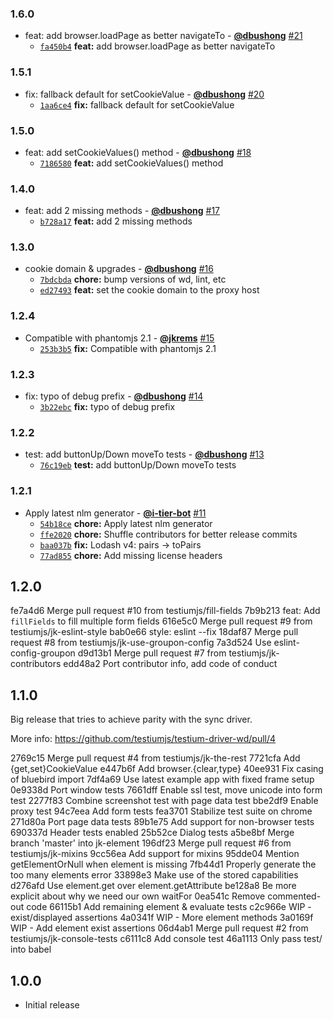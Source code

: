 ### 1.6.0

* feat: add browser.loadPage as better navigateTo - **[@dbushong](https://github.com/dbushong)** [#21](https://github.com/testiumjs/testium-driver-wd/pull/21)
  - [`fa450b4`](https://github.com/testiumjs/testium-driver-wd/commit/fa450b4b9b5c9faeee742901bca34bd355b15426) **feat:** add browser.loadPage as better navigateTo


### 1.5.1

* fix: fallback default for setCookieValue - **[@dbushong](https://github.com/dbushong)** [#20](https://github.com/testiumjs/testium-driver-wd/pull/20)
  - [`1aa6ce4`](https://github.com/testiumjs/testium-driver-wd/commit/1aa6ce401875b7e8ff1f6a906e6e90c9b23fa783) **fix:** fallback default for setCookieValue


### 1.5.0

* feat: add setCookieValues() method - **[@dbushong](https://github.com/dbushong)** [#18](https://github.com/testiumjs/testium-driver-wd/pull/18)
  - [`7186580`](https://github.com/testiumjs/testium-driver-wd/commit/718658005e2733059550271fa37caf8f85b88e26) **feat:** add setCookieValues() method


### 1.4.0

* feat: add 2 missing methods - **[@dbushong](https://github.com/dbushong)** [#17](https://github.com/testiumjs/testium-driver-wd/pull/17)
  - [`b728a17`](https://github.com/testiumjs/testium-driver-wd/commit/b728a17ce04aaf6e690d9170c9e3ee7e41adf12a) **feat:** add 2 missing methods


### 1.3.0

* cookie domain & upgrades - **[@dbushong](https://github.com/dbushong)** [#16](https://github.com/testiumjs/testium-driver-wd/pull/16)
  - [`7bdcbda`](https://github.com/testiumjs/testium-driver-wd/commit/7bdcbda778b66610384c5027d0f3e7227a861d02) **chore:** bump versions of wd, lint, etc
  - [`ed27493`](https://github.com/testiumjs/testium-driver-wd/commit/ed274934b5771a6e8a62a4c18f44e8240d28bc14) **feat:** set the cookie domain to the proxy host


### 1.2.4

* Compatible with phantomjs 2.1 - **[@jkrems](https://github.com/jkrems)** [#15](https://github.com/testiumjs/testium-driver-wd/pull/15)
  - [`253b3b5`](https://github.com/testiumjs/testium-driver-wd/commit/253b3b527abaaaffc4af83969993d6d890912ba8) **fix:** Compatible with phantomjs 2.1


### 1.2.3

* fix: typo of debug prefix - **[@dbushong](https://github.com/dbushong)** [#14](https://github.com/testiumjs/testium-driver-wd/pull/14)
  - [`3b22ebc`](https://github.com/testiumjs/testium-driver-wd/commit/3b22ebccc8f2459ec11419fe6b5af0a97f445acf) **fix:** typo of debug prefix


### 1.2.2

* test: add buttonUp/Down moveTo tests - **[@dbushong](https://github.com/dbushong)** [#13](https://github.com/testiumjs/testium-driver-wd/pull/13)
  - [`76c19eb`](https://github.com/testiumjs/testium-driver-wd/commit/76c19ebd4d24794f7010a3d5a8c52c93a5af5044) **test:** add buttonUp/Down moveTo tests


### 1.2.1

* Apply latest nlm generator - **[@i-tier-bot](https://github.com/i-tier-bot)** [#11](https://github.com/testiumjs/testium-driver-wd/pull/11)
  - [`54b18ce`](https://github.com/testiumjs/testium-driver-wd/commit/54b18ce17c476b9070efb5cd39e19be784510316) **chore:** Apply latest nlm generator
  - [`ffe2020`](https://github.com/testiumjs/testium-driver-wd/commit/ffe2020b93c97b81847b355ae3ca5def0e07462f) **chore:** Shuffle contributors for better release commits
  - [`baa037b`](https://github.com/testiumjs/testium-driver-wd/commit/baa037b7c5565e731148222b602fdaae8e58f4aa) **fix:** Lodash v4: pairs -> toPairs
  - [`77ad855`](https://github.com/testiumjs/testium-driver-wd/commit/77ad8557bcbd940ffc4d2eab2fee6d3665d85c0f) **chore:** Add missing license headers


1.2.0
-----
fe7a4d6 Merge pull request #10 from testiumjs/fill-fields
7b9b213 feat: Add `fillFields` to fill multiple form fields
616e5c0 Merge pull request #9 from testiumjs/jk-eslint-style
bab0e66 style: eslint --fix
18daf87 Merge pull request #8 from testiumjs/jk-use-groupon-config
7a3d524 Use eslint-config-groupon
d9d13b1 Merge pull request #7 from testiumjs/jk-contributors
edd48a2 Port contributor info, add code of conduct

1.1.0
-----
Big release that tries to achieve parity with the sync driver.

More info: https://github.com/testiumjs/testium-driver-wd/pull/4

2769c15 Merge pull request #4 from testiumjs/jk-the-rest
7721cfa Add {get,set}CookieValue
e447b6f Add browser.{clear,type}
40ee931 Fix casing of bluebird import
7df4a69 Use latest example app with fixed frame setup
0e9338d Port window tests
7661dff Enable ssl test, move unicode into form test
2277f83 Combine screenshot test with page data test
bbe2df9 Enable proxy test
94c7eea Add form tests
fea3701 Stabilize test suite on chrome
271d80a Port page data tests
89b1e75 Add support for non-browser tests
690337d Header tests enabled
25b52ce Dialog tests
a5be8bf Merge branch 'master' into jk-element
196df23 Merge pull request #6 from testiumjs/jk-mixins
9cc56ea Add support for mixins
95dde04 Mention getElementOrNull when element is missing
7fb44d1 Properly generate the too many elements error
33898e3 Make use of the stored capabilities
d276afd Use element.get over element.getAttribute
be128a8 Be more explicit about why we need our own waitFor
0ea541c Remove commented-out code
66115b1 Add remaining element & evaluate tests
c2c966e WIP - exist/displayed assertions
4a0341f WIP - More element methods
3a0169f WIP - Add element exist assertions
06d4ab1 Merge pull request #2 from testiumjs/jk-console-tests
c6111c8 Add console test
46a1113 Only pass test/ into babel

1.0.0
-----
* Initial release
